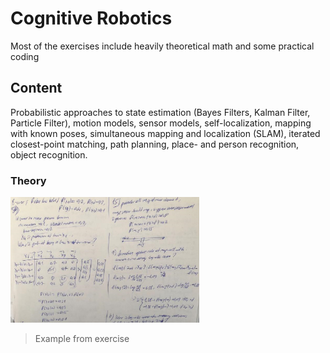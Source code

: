 # Cognitive Robotics


Most of the exercises include heavily theoretical math and some practical coding


## Content

Probabilistic approaches to state estimation (Bayes Filters, Kalman Filter, Particle Filter), motion models, sensor models, self-localization, mapping with known poses, simultaneous mapping and localization (SLAM), iterated closest-point matching, path planning, place- and person recognition, object recognition.


### Theory

<img src="https://github.com/cuneyterem8/uni_bonn_background/blob/main/cognitive_robotics/image.png?raw=true" width="60%" height="60%">

> Example from exercise